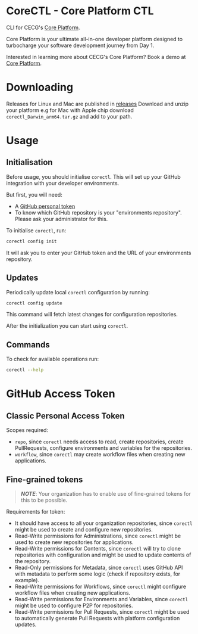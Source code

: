 # CoreCTL - Core Platform CTL

CLI for CECG's [Core Platform](https://www.cecg.io/core-platform/).

Core Platform is your ultimate all-in-one developer platform designed to turbocharge your software development journey from Day 1.

Interested in learning more about CECG's Core Platform? Book a demo at [Core Platform](https://www.cecg.io/core-platform/).

# Downloading

Releases for Linux and Mac are published in [releases](https://github.com/coreeng/corectl/releases/)
Download and unzip your platform e.g for Mac with Apple chip download `corectl_Darwin_arm64.tar.gz`
and add to your path.

# Usage 

## Initialisation

Before usage, you should initialise `corectl`. This will set up your GitHub integration with your developer environments.

But first, you will need:
  - A [GitHub personal token](#GitHub-Access-Token)
  - To know which GitHub repository is your "environments repository". Please ask your administrator for this.

To initialise `corectl`, run:

```bash
corectl config init
```

It will ask you to enter your GitHub token and the URL of your environments repository.

## Updates

Periodically update local `corectl` configuration by running:
```bash
corectl config update
```
This command will fetch latest changes for configuration repositories.

After the initialization you can start using `corectl`. 

## Commands
To check for available operations run:
```bash 
corectl --help
```

# GitHub Access Token

## Classic Personal Access Token
Scopes required:
- `repo`, since `corectl` needs access to read, create repositories, create PullRequests, configure environments and variables for the repositories.
- `workflow`, since `corectl` may create workflow files when creating new applications.

## Fine-grained tokens
> **_NOTE_**: Your organization has to enable use of fine-grained tokens for this to be possible.

Requirements for token:
- It should have access to all your organization repositories, since `corectl` might be used to create and configure new repositories.
- Read-Write permissions for Administrations, since `corectl` might be used to create new repositories for applications.
- Read-Write permissions for Contents, since `corectl` will try to clone repositories with configuration and might be used to update contents of the repository.
- Read-Only permissions for Metadata, since `corectl` uses GitHub API with metadata to perform some logic (check if repository exists, for example).
- Read-Write permissions for Workflows, since `corectl` might configure workflow files when creating new applications.
- Read-Write permissions for Environments and Variables, since `corectl` might be used to configure P2P for repositories.
- Read-Write permissions for Pull Requests, since `corectl` might be used to automatically generate Pull Requests with platform configuration updates.
